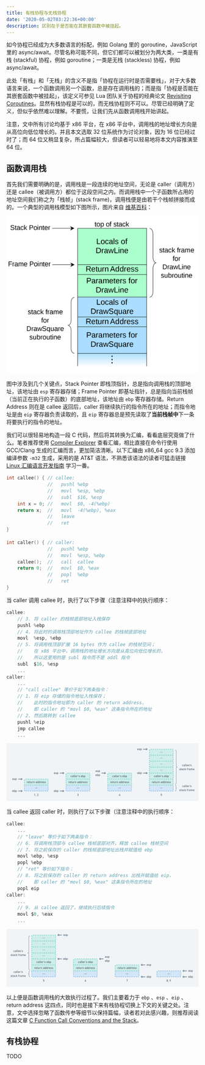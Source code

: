 ```yaml
---
title: 有栈协程与无栈协程
date: '2020-05-02T03:22:36+00:00'
description: 区别在于是否能在其嵌套函数中被挂起。
---
```


如今协程已经成为大多数语言的标配，例如 Golang 里的 goroutine，JavaScript 里的 async/await。尽管名称可能不同，但它们都可以被划分为两大类，一类是有栈 (stackful) 协程，例如 goroutine；一类是无栈 (stackless) 协程，例如 async/await。

此处「有栈」和「无栈」的含义不是指「协程在运行时是否需要栈」，对于大多数语言来说，一个函数调用另一个函数，总是存在调用栈的；而是指「协程是否能在其嵌套函数中被挂起」，该定义可参见 Lua 团队关于协程的经典论文 [Revisiting Coroutines](http://www.inf.puc-rio.br/~roberto/docs/MCC15-04.pdf)。显然有栈协程是可以的，而无栈协程则不可以。尽管已经明确了定义，但似乎依然难以理解。不要慌，让我们先从函数调用栈开始讲起。

注意，文中所有讨论均基于 x86 平台，在 x86 平台中，调用栈的地址增长方向是从高位向低位增长的。并且本文选取 32 位系统作为讨论对象，因为 16 位已经过时了；而 64 位又稍显复杂，所占篇幅较大，但读者可以轻易地将本文内容推演至 64 位。

## 函数调用栈

首先我们需要明确的是，调用栈是一段连续的地址空间，无论是 caller（调用方）还是 callee（被调用方）都位于这段空间之内。而调用栈中一个子函数所占用的地址空间我们称之为「栈帧」(stack frame)，调用栈便是由若干个栈帧拼接而成的。一个典型的调用栈模型如下图所示，图片来自 [维基百科](https://en.wikipedia.org/wiki/Call_stack)：

![DrawSquare 是 caller，DrawLine 是 callee](./call-stack.png)

图中涉及到几个关键点，Stack Pointer 即栈顶指针，总是指向调用栈的顶部地址，该地址由 `esp` 寄存器存储；Frame Pointer 即基址指针，总是指向当前栈帧（当前正在执行的子函数）的底部地址，该地址由 `ebp` 寄存器存储。Return Address 则在是 callee 返回后，caller 将继续执行的指令所在的地址；而指令地址是由 `eip` 寄存器负责读取的，且 `eip` 寄存器总是预先读取了**当前栈帧中**下一条将要执行的指令的地址。

我们可以很轻易地构造一段 C 代码，然后将其转换为汇编，看看底层究竟做了什么。笔者推荐使用 [Compiler Explorer](https://godbolt.org/) 查看汇编，相比直接在命令行使用 GCC/Clang 生成的汇编而言，更加简洁清晰。以下汇编由 x86_64 gcc 9.3 添加编译参数 `-m32` 生成，采用的是 AT&T 语法，不熟悉该语法的读者可猛击链接 [Linux 汇编语言开发指南](https://www.ibm.com/developerworks/cn/linux/l-assembly/index.html) 学习一番。

```c
int callee() { // callee:
               //   pushl %ebp
               //   movl  %esp, %ebp
               //   subl  $16, %esp
    int x = 0; //   movl  $0, -4(%ebp)
    return x;  //   movl  -4(%ebp), %eax
               //   leave
               //   ret
}

int caller() { // caller:
               //   pushl %ebp
               //   movl  %esp, %ebp
    callee();  //   call  callee
    return 0;  //   movl  $0, %eax
               //   popl  %ebp
               //   ret
}
```

当 caller 调用 callee 时，执行了以下步骤（注意注释中的执行顺序：

```c
callee:
    // 3. 将 caller 的栈帧底部地址入栈保存
    pushl %ebp
    // 4. 将此时的调用栈顶部地址作为 callee 的栈帧底部地址
    movl  %esp, %ebp
    // 5. 将调用栈顶部扩展 16 bytes 作为 callee 的栈帧空间；
    //    在 x86 平台中，调用栈的地址增长方向是从高位向低位增长的，
    //    所以这里用的是 subl 指令而不是 addl 指令
    subl  $16, %esp
    ...
caller:
    ...
    // "call callee" 等价于如下两条指令：
    // 1. 将 eip 存储的指令地址入栈保存；
    //    此时的指令地址即为 caller 的 return address，
    //    即 caller 的 "movl $0, %eax" 这条指令所在的地址
    // 2. 然后跳转到 callee
    pushl %eip
    jmp callee
    ...
```

![caller 调用 callee 的步骤示意图（忽略传参）](./caller-to-callee.png)

当 callee 返回 caller 时，则执行了以下步骤（注意注释中的执行顺序：

```c
callee:
    ...
    // "leave" 等价于如下两条指令：
    // 6. 将调用栈顶部与 callee 栈帧底部对齐，释放 callee 栈帧空间
    // 7. 将之前保存的 caller 的栈帧底部地址出栈并赋值给 ebp
    movl %ebp, %esp
    popl %ebp
    // "ret" 等价如下指令：
    // 8. 将之前保存的 caller 的 return address 出栈并赋值给 eip，
    //    即 caller 的 "movl $0, %eax" 这条指令所在的地址
    popl eip
caller:
    ...
    // 9. 从 callee 返回了，继续执行后续指令
    movl $0, %eax
    ...
```

![callee 返回 caller 的步骤示意图（忽略传参）](./callee-to-caller.png)

以上便是函数调用栈的大致执行过程了。我们主要着力于 `ebp` 、`esp` 、`eip` 、return address 这四点，同时也是接下来有栈协程切换上下文的关键之处。注意，文中选择忽略了函数传参等细节以保持篇幅，读者若对此感兴趣，则推荐阅读这篇文章 [C Function Call Conventions and the Stack](https://www.csee.umbc.edu/~chang/cs313.s02/stack.shtml)。

## 有栈协程

TODO
